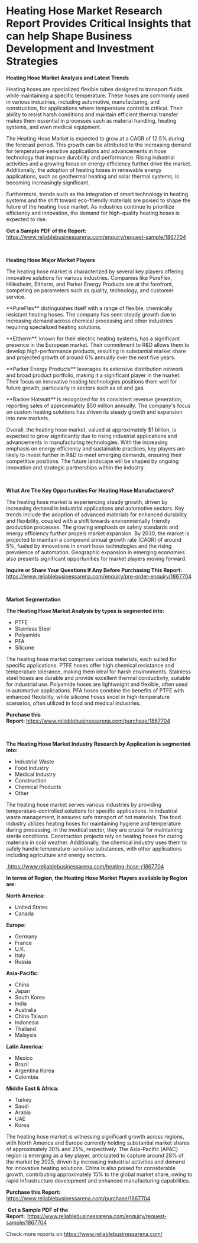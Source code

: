 <p><h1>Heating Hose Market Research Report Provides Critical Insights that can help Shape Business Development and Investment Strategies</h1></p><p><strong>Heating Hose Market Analysis and Latest Trends</strong></p>
<p><p>Heating hoses are specialized flexible tubes designed to transport fluids while maintaining a specific temperature. These hoses are commonly used in various industries, including automotive, manufacturing, and construction, for applications where temperature control is critical. Their ability to resist harsh conditions and maintain efficient thermal transfer makes them essential in processes such as material handling, heating systems, and even medical equipment.</p><p>The Heating Hose Market is expected to grow at a CAGR of 12.5% during the forecast period. This growth can be attributed to the increasing demand for temperature-sensitive applications and advancements in hose technology that improve durability and performance. Rising industrial activities and a growing focus on energy efficiency further drive the market. Additionally, the adoption of heating hoses in renewable energy applications, such as geothermal heating and solar thermal systems, is becoming increasingly significant. </p><p>Furthermore, trends such as the integration of smart technology in heating systems and the shift toward eco-friendly materials are poised to shape the future of the heating hose market. As industries continue to prioritize efficiency and innovation, the demand for high-quality heating hoses is expected to rise.</p></p>
<p><strong>Get a Sample PDF of the Report:&nbsp;</strong> <a href="https://www.reliablebusinessarena.com/enquiry/request-sample/1867704?utm_campaign=2527&utm_medium=2&utm_source=Github&utm_content=ia&utm_term=10042025&utm_id=heating-hose">https://www.reliablebusinessarena.com/enquiry/request-sample/1867704</a></p>
<p>&nbsp;</p>
<p><strong>Heating Hose Major Market Players</strong></p>
<p><p>The heating hose market is characterized by several key players offering innovative solutions for various industries. Companies like PureFlex, Hillesheim, Eltherm, and Parker Energy Products are at the forefront, competing on parameters such as quality, technology, and customer service.</p><p>**PureFlex** distinguishes itself with a range of flexible, chemically resistant heating hoses. The company has seen steady growth due to increasing demand across chemical processing and other industries requiring specialized heating solutions. </p><p>**Eltherm**, known for their electric heating systems, has a significant presence in the European market. Their commitment to R&D allows them to develop high-performance products, resulting in substantial market share and projected growth of around 6% annually over the next five years.</p><p>**Parker Energy Products** leverages its extensive distribution network and broad product portfolio, making it a significant player in the market. Their focus on innovative heating technologies positions them well for future growth, particularly in sectors such as oil and gas.</p><p>**Backer Hotwatt** is recognized for its consistent revenue generation, reporting sales of approximately $50 million annually. The company's focus on custom heating solutions has driven its steady growth and expansion into new markets.</p><p>Overall, the heating hose market, valued at approximately $1 billion, is expected to grow significantly due to rising industrial applications and advancements in manufacturing technologies. With the increasing emphasis on energy efficiency and sustainable practices, key players are likely to invest further in R&D to meet emerging demands, ensuring their competitive positions. The future landscape will be shaped by ongoing innovation and strategic partnerships within the industry.</p></p>
<p>&nbsp;</p>
<p><strong>What Are The Key Opportunities For Heating Hose Manufacturers?</strong></p>
<p><p>The heating hose market is experiencing steady growth, driven by increasing demand in industrial applications and automotive sectors. Key trends include the adoption of advanced materials for enhanced durability and flexibility, coupled with a shift towards environmentally friendly production processes. The growing emphasis on safety standards and energy efficiency further propels market expansion. By 2030, the market is projected to maintain a compound annual growth rate (CAGR) of around 5%, fueled by innovations in smart hose technologies and the rising prevalence of automation. Geographic expansion in emerging economies also presents significant opportunities for market players moving forward.</p></p>
<p><strong>Inquire or Share Your Questions If Any Before Purchasing This Report:</strong> <a href="https://www.reliablebusinessarena.com/enquiry/pre-order-enquiry/1867704?utm_campaign=2527&utm_medium=2&utm_source=Github&utm_content=ia&utm_term=10042025&utm_id=heating-hose">https://www.reliablebusinessarena.com/enquiry/pre-order-enquiry/1867704</a></p>
<p>&nbsp;</p>
<p><strong>Market Segmentation</strong></p>
<p><strong>The Heating Hose Market Analysis by types is segmented into:</strong></p>
<p><ul><li>PTFE</li><li>Stainless Steel</li><li>Polyamide</li><li>PFA</li><li>Silicone</li></ul></p>
<p><p>The heating hose market comprises various materials, each suited for specific applications. PTFE hoses offer high chemical resistance and temperature tolerance, making them ideal for harsh environments. Stainless steel hoses are durable and provide excellent thermal conductivity, suitable for industrial use. Polyamide hoses are lightweight and flexible, often used in automotive applications. PFA hoses combine the benefits of PTFE with enhanced flexibility, while silicone hoses excel in high-temperature scenarios, often utilized in food and medical industries.</p></p>
<p><strong>Purchase this Report:&nbsp;</strong><a href="https://www.reliablebusinessarena.com/purchase/1867704?utm_campaign=2527&utm_medium=2&utm_source=Github&utm_content=ia&utm_term=10042025&utm_id=heating-hose">https://www.reliablebusinessarena.com/purchase/1867704</a></p>
<p>&nbsp;</p>
<p><strong>The Heating Hose Market Industry Research by Application is segmented into:</strong></p>
<p><ul><li>Industrial Waste</li><li>Food Industry</li><li>Medical Industry</li><li>Construction</li><li>Chemical Products</li><li>Other</li></ul></p>
<p><p>The heating hose market serves various industries by providing temperature-controlled solutions for specific applications. In industrial waste management, it ensures safe transport of hot materials. The food industry utilizes heating hoses for maintaining hygiene and temperature during processing. In the medical sector, they are crucial for maintaining sterile conditions. Construction projects rely on heating hoses for curing materials in cold weather. Additionally, the chemical industry uses them to safely handle temperature-sensitive substances, with other applications including agriculture and energy sectors.</p></p>
<p><a href="https://www.reliablebusinessarena.com/heating-hose-r1867704?utm_campaign=2527&utm_medium=2&utm_source=Github&utm_content=ia&utm_term=10042025&utm_id=heating-hose">&nbsp;https://www.reliablebusinessarena.com/heating-hose-r1867704</a></p>
<p><strong>In terms of Region, the Heating Hose Market Players available by Region are:</strong></p>
<p>
    <p> <strong> North America: </strong>
        <ul>
            <li>United States</li>
            <li>Canada</li>
        </ul>
        </p> 
    <p> <strong> Europe: </strong>
        <ul>
            <li>Germany</li>
            <li>France</li>
            <li>U.K.</li>
            <li>Italy</li>
            <li>Russia</li>
        </ul>
        </p> 
    <p> <strong> Asia-Pacific: </strong>
        <ul>
            <li>China</li>
            <li>Japan</li>
            <li>South Korea</li>
            <li>India</li>
            <li>Australia</li>
            <li>China Taiwan</li>
            <li>Indonesia</li>
            <li>Thailand</li>
            <li>Malaysia</li>
        </ul>
        </p> 
    <p> <strong> Latin America: </strong>
        <ul>
            <li>Mexico</li>
            <li>Brazil</li>
            <li>Argentina Korea</li>
            <li>Colombia</li>
        </ul>
        </p> 
    <p> <strong> Middle East & Africa: </strong>
        <ul>
            <li>Turkey</li>
            <li>Saudi</li>
            <li>Arabia</li>
            <li>UAE</li>
            <li>Korea</li>
        </ul>
    </p>
    </p>
<p><p>The heating hose market is witnessing significant growth across regions, with North America and Europe currently holding substantial market shares of approximately 30% and 25%, respectively. The Asia-Pacific (APAC) region is emerging as a key player, anticipated to capture around 28% of the market by 2025, driven by increasing industrial activities and demand for innovative heating solutions. China is also poised for considerable growth, contributing approximately 15% to the global market share, owing to rapid infrastructure development and enhanced manufacturing capabilities.</p></p>
<p><strong>Purchase this Report: </strong><a href="https://www.reliablebusinessarena.com/purchase/1867704?utm_campaign=2527&utm_medium=2&utm_source=Github&utm_content=ia&utm_term=10042025&utm_id=heating-hose">https://www.reliablebusinessarena.com/purchase/1867704</a></p>
<p>&nbsp;<strong>Get a Sample PDF of the Report:&nbsp;&nbsp;</strong><a href="https://www.reliablebusinessarena.com/enquiry/request-sample/1867704?utm_campaign=2527&utm_medium=2&utm_source=Github&utm_content=ia&utm_term=10042025&utm_id=heating-hose">https://www.reliablebusinessarena.com/enquiry/request-sample/1867704</a></p>
<p><strong></strong></p>
<p>Check more reports on <a href="https://www.reliablebusinessarena.com/?utm_campaign=2527&utm_medium=2&utm_source=Github&utm_content=ia&utm_term=10042025&utm_id=heating-hose">https://www.reliablebusinessarena.com/</a></p>